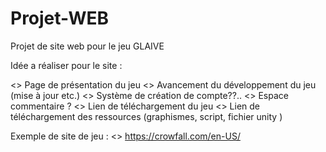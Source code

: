 # Projet-WEB
Projet de site web pour le jeu GLAIVE

Idée a réaliser pour le site :

<> Page de présentation du jeu
<> Avancement du développement du jeu (mise à jour etc.)
<> Système de création de compte??.. 
<> Espace commentaire ?
<> Lien de téléchargement du jeu
<> Lien de téléchargement des ressources (graphismes, script, fichier unity )


Exemple de site de jeu :
<> https://crowfall.com/en-US/
